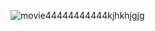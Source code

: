 
![movie44444444444kjhkhjgjg](https://user-images.githubusercontent.com/105638480/174621426-48b88908-a59c-4bf0-af2c-e0298db6ed00.gif)
